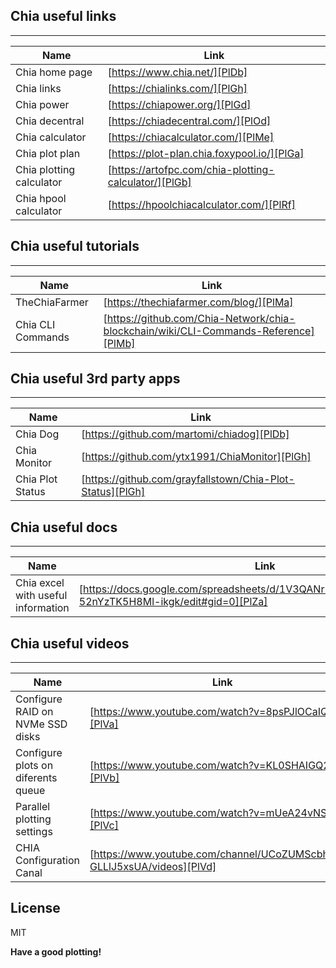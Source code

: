 ## Chia useful links
---

| Name | Link |
| ------ | ------ |
| Chia home page | [https://www.chia.net/][PlDb] |
| Chia links | [https://chialinks.com/][PlGh] |
| Chia power | [https://chiapower.org/][PlGd] |
| Chia decentral | [https://chiadecentral.com/][PlOd] |
| Chia calculator | [https://chiacalculator.com/][PlMe] |
| Chia plot plan | [https://plot-plan.chia.foxypool.io/][PlGa] |
| Chia plotting calculator | [https://artofpc.com/chia-plotting-calculator/][PlGb] |
| Chia hpool calculator | [https://hpoolchiacalculator.com/][PlRf] |

## Chia useful tutorials
---

| Name | Link |
| ------ | ------ |
| TheChiaFarmer | [https://thechiafarmer.com/blog/][PlMa] |
| Chia CLI Commands | [https://github.com/Chia-Network/chia-blockchain/wiki/CLI-Commands-Reference][PlMb] |

## Chia useful 3rd party apps
---

| Name | Link |
| ------ | ------ |
| Chia Dog | [https://github.com/martomi/chiadog][PlDb] |
| Chia Monitor | [https://github.com/ytx1991/ChiaMonitor][PlGh] |
| Chia Plot Status | [https://github.com/grayfallstown/Chia-Plot-Status][PlGh] |

## Chia useful docs
---

| Name | Link |
| ------ | ------ |
| Chia excel with useful information | [https://docs.google.com/spreadsheets/d/1V3QANrbuCn0MkQKiPY3mWbrEI-52nYzTK5H8Ml-ikgk/edit#gid=0][PlZa] |

## Chia useful videos
---

| Name | Link |
| ------ | ------ |
| Configure RAID on NVMe SSD disks | [https://www.youtube.com/watch?v=8psPJlOCaIQ][PlVa] |
| Configure plots on diferents queue | [https://www.youtube.com/watch?v=KL0SHAIGQ2U][PlVb] |
| Parallel plotting settings | [https://www.youtube.com/watch?v=mUeA24vNSHU][PlVc] |
| CHIA Configuration Canal | [https://www.youtube.com/channel/UCoZUMScbhZRG-GLLlJ5xsUA/videos][PlVd] |

## License

MIT

**Have a good plotting!**

[//]: # (These are reference links used in the body of this note and get stripped out when the markdown processor does its job. There is no need to format nicely because it shouldn't be seen. Thanks SO - http://stackoverflow.com/questions/4823468/store-comments-in-markdown-syntax)

   [PlDb]: <https://www.chia.net/>
   [PlGh]: <https://chialinks.com/>
   [PlGd]: <https://chiapower.org/>
   [PlOd]: <https://chiadecentral.com/>
   [PlMe]: <https://chiacalculator.com/>
   [PlRf]: <https://hpoolchiacalculator.com/>
   [PlGa]: <https://plot-plan.chia.foxypool.io/>
   [PlGb]: <https://artofpc.com/chia-plotting-calculator/>
   
   [PlMa]: <https://thechiafarmer.com/blog/>
   [PlMb]: <https://github.com/Chia-Network/chia-blockchain/wiki/CLI-Commands-Reference>
   
   [PlQa]: <https://github.com/martomi/chiadog>
   [PlQb]: <https://github.com/ytx1991/ChiaMonitor>
   [PlQc]: <https://github.com/grayfallstown/Chia-Plot-Status>
   
   [PlZa]: <https://docs.google.com/spreadsheets/d/1V3QANrbuCn0MkQKiPY3mWbrEI-52nYzTK5H8Ml-ikgk/edit#gid=0>
   
   [PlVa]: <https://www.youtube.com/watch?v=8psPJlOCaIQ>
   [PlVb]: <https://www.youtube.com/watch?v=KL0SHAIGQ2U>
   [PlVc]: <https://www.youtube.com/watch?v=mUeA24vNSHU>
   [PlVd]: <https://www.youtube.com/channel/UCoZUMScbhZRG-GLLlJ5xsUA/videos>
